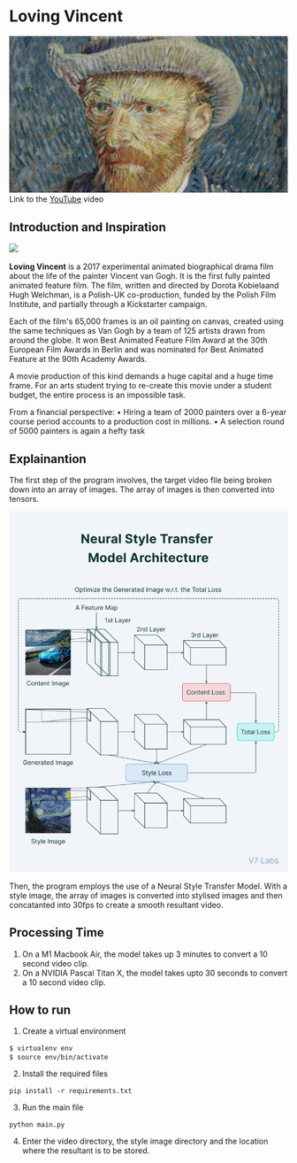 # Loving Vincent
![This is an image](images/f9a7a187-484e-4821-b84a-79c836109029.jpeg)
Link to the [YouTube](https://youtu.be/i7fn_svgNXg) video

## Introduction and Inspiration

![](images/ezgif.com-gif-maker.gif)

**Loving Vincent** is a 2017 experimental animated biographical drama film about the life of the painter Vincent van Gogh. It is the first fully painted animated feature film. The film, written and directed by Dorota Kobielaand Hugh Welchman, is a Polish-UK co-production, funded by the Polish Film Institute, and partially through a Kickstarter campaign.

Each of the film's 65,000 frames is an oil painting on canvas, created using the same techniques as Van Gogh by a team of 125 artists drawn from around the globe. It won Best Animated Feature Film Award at the 30th European Film Awards in Berlin and was nominated for Best Animated Feature at the 90th Academy Awards.

A movie production of this kind demands a huge capital and a huge time frame. For an arts student trying to re-create this movie under a student budget, the entire process is an impossible task.

From a financial perspective: 
• Hiring a team of 2000 painters over a 6-year course period accounts to a production cost in millions. 
• A selection round of 5000 painters is again a hefty task

## Explainantion 

The first step of the program involves, the target video file being broken down into an array of images. The array of images is then converted into tensors.

![](images/613ebfc73d78bd3ecbe775c3_neural-style-transfer-model-architecture.png)

Then, the program employs the use of a Neural Style Transfer Model. With a style image, the array of images is converted into stylised images and then concatanted into 30fps to create a smooth resultant video.

## Processing Time

1. On a M1 Macbook Air, the model takes up 3 minutes to convert a 10 second video clip.
2. On a NVIDIA Pascal Titan X, the model takes upto 30 seconds to convert a 10 second video clip.

## How to run

1. Create a virtual environment
```
$ virtualenv env
$ source env/bin/activate
```
2. Install the required files
```
pip install -r requirements.txt
```
3. Run the main file
```
python main.py
```
4. Enter the video directory, the style image directory and the location where the resultant is to be  stored.


